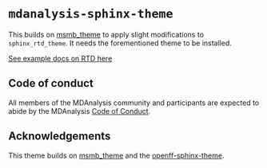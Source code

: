 `mdanalysis-sphinx-theme`
=========================

This builds on [msmb_theme](https://github.com/msmbuilder/msmb_theme) to apply slight modifications to
`sphinx_rtd_theme`. It needs the forementioned theme to be installed.

[See example docs on RTD here](https://mdanalysis-sphinx-theme.readthedocs.io/en/latest/)

## Code of conduct

All members of the MDAnalysis community and participants are expected to abide by the MDAnalysis [Code of Conduct](https://www.mdanalysis.org/pages/conduct/).

## Acknowledgements

This theme builds on [msmb_theme](https://github.com/msmbuilder/msmb_theme)
and the [openff-sphinx-theme](https://github.com/openforcefield/openff-sphinx-theme).
